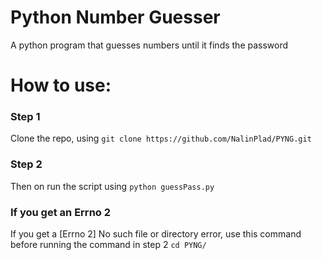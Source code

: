 # Python Number Guesser
A python program that guesses numbers until it finds the password

# How to use:

### Step 1
Clone the repo, using `git clone https://github.com/NalinPlad/PYNG.git`
### Step 2
Then on run the script using `python guessPass.py`
### If you get an Errno 2
If you get a [Errno 2] No such file or directory error, use this command before running the command in step 2 `cd PYNG/`


